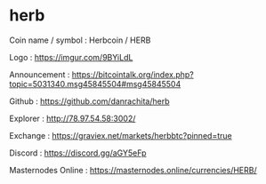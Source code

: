 # herb

Coin name / symbol : Herbcoin / HERB

Logo : https://imgur.com/9BYiLdL

Announcement : https://bitcointalk.org/index.php?topic=5031340.msg45845504#msg45845504

Github : https://github.com/danrachita/herb

Explorer : http://78.97.54.58:3002/

Exchange : https://graviex.net/markets/herbbtc?pinned=true

Discord : https://discord.gg/aGY5eFp

Masternodes Online : https://masternodes.online/currencies/HERB/

